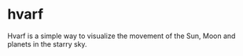 hvarf
=====

Hvarf is a simple way to visualize the movement of the Sun, Moon and planets in the starry sky.
